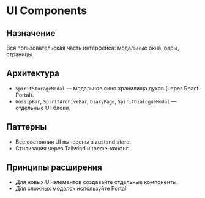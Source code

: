 # UI Components

## Назначение
Вся пользовательская часть интерфейса: модальные окна, бары, страницы.

## Архитектура
- `SpiritStorageModal` — модальное окно хранилища духов (через React Portal).
- `GossipBar`, `SpiritArchiveBar`, `DiaryPage`, `SpiritDialogueModal` — отдельные UI-блоки.

## Паттерны
- Все состояния UI вынесены в zustand store.
- Стилизация через Tailwind и theme-конфиг.

## Принципы расширения
- Для новых UI-элементов создавайте отдельные компоненты.
- Для сложных модалок используйте Portal.
